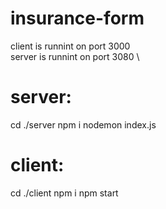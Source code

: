 # insurance-form

client is runnint on port 3000 \
server is runnint on port 3080 \

# server:
cd ./server
npm i
nodemon index.js

# client:
cd ./client
npm i 
npm start
